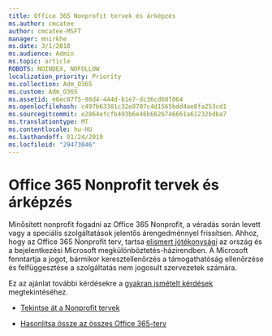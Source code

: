 ```yaml
---
title: Office 365 Nonprofit tervek és árképzés
ms.author: cmcatee
author: cmcatee-MSFT
manager: mnirkhe
ms.date: 3/1/2018
ms.audience: Admin
ms.topic: article
ROBOTS: NOINDEX, NOFOLLOW
localization_priority: Priority
ms.collection: Adm_O365
ms.custom: Adm_O365
ms.assetid: e6ec87f5-98d4-444d-b1e7-dc36cd60f064
ms.openlocfilehash: c497b63381c32e8707c4d1565bdd4ae8fa253cd1
ms.sourcegitcommit: e2864efcfb493b6e46b662b746661a61232bdba7
ms.translationtype: MT
ms.contentlocale: hu-HU
ms.lasthandoff: 01/24/2019
ms.locfileid: "29473046"
---
```

# <a name="office-365-for-nonprofit-plans-and-pricing"></a>Office 365 Nonprofit tervek és árképzés

Minősített nonprofit fogadni az Office 365 Nonprofit, a véradás során levett vagy a speciális szolgáltatások jelentős árengedménnyel frissítsen. Ahhoz, hogy az Office 365 Nonprofit terv, tartsa [elismert jótékonysági](https://go.microsoft.com/fwlink/p/?LinkID=330253) az ország és a bejelentkezési Microsoft megkülönböztetés-házirendben. A Microsoft fenntartja a jogot, bármikor keresztellenőrzés a támogathatóság ellenőrzése és felfüggesztése a szolgáltatás nem jogosult szervezetek számára. 
  
Ez az ajánlat további kérdésekre a [gyakran ismételt kérdések](https://products.office.com/en-us/nonprofit/office-365-nonprofit) megtekintéséhez. 
  
- [Tekintse át a Nonprofit tervek](https://products.office.com/en-us/nonprofit/office-365-nonprofit-plans-and-pricing?tab=1)
    
- [Hasonlítsa össze az összes Office 365-terv](https://products.office.com/en-us/business/compare-more-office-365-for-business-plans)
    

